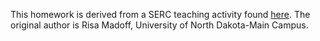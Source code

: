 This homework is derived from a SERC teaching activity found [here](http://serc.carleton.edu/NAGTWorkshops/data_models/matlab15/activities/115077.html). The original author is Risa Madoff, University of North Dakota-Main Campus.